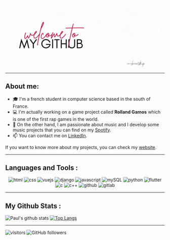 ![](https://github.com/paulmarniquet/paulmarniquet/blob/main/assets/github.gif?raw=true)


---

## About me:

- 🎓 I'm a french student in computer science based in the south of France.
- 💻 I'm actually working on a game project called **Rolland Gamos** which is one of the first rap games in the world.
- 💬 On the other hand, I am passionate about music and I develop some music projects that you can find on my [Spotify](https://open.spotify.com/artist/1QPBg1Edvg3dd0IudyCXBS).
- 📫 You can contact me on [LinkedIn](https://www.linkedin.com/in/paul-marniquet/).


If you want to know more about my projects, you can check my [website](https://www.paulmarniquet.fr/).

---

## Languages and Tools :
<p align="center">
      <img src="https://cdn-icons-png.flaticon.com/512/1532/1532556.png" alt="html" width="55" height="55"/>
      <img src="https://cdn-icons-png.flaticon.com/512/732/732190.png" alt="css" width="55" height="55"/>
      <img src="https://www.vectorlogo.zone/logos/vuejs/vuejs-icon.svg" alt="vuejs" width="55" height="55"/>
            <img src="https://www.vectorlogo.zone/logos/djangoproject/djangoproject-ar21.svg" alt="django" width="55" height="55"/>
      <img src="https://www.vectorlogo.zone/logos/javascript/javascript-icon.svg" alt="javascript" width="55" height="55"/> 
      <img src="https://www.vectorlogo.zone/logos/mysql/mysql-official.svg" alt="mySQL" width="66" height="66">
      <img src="https://www.vectorlogo.zone/logos/python/python-icon.svg" alt="python" width="55" height="55"/> 
      <img src="https://miro.medium.com/max/1000/1*ilC2Aqp5sZd1wi0CopD1Hw.png" alt="flutter" width="55" height="55"/>
      <img src="https://img.icons8.com/color/480/c-programming.png" alt="c" width="65" height="65"/>          
      <img src="https://user-images.githubusercontent.com/42747200/46140125-da084900-c26d-11e8-8ea7-c45ae6306309.png" alt="c++" width="55" height="55"/>
      <img src="https://www.vectorlogo.zone/logos/github/github-tile.svg" alt="github" width="55" height="55"/>
      <img src="https://www.vectorlogo.zone/logos/gitlab/gitlab-tile.svg" alt="gitlab" width="55" height="55"/>
</p>

---

## My Github Stats :


![Paul's github stats](https://github-readme-stats.vercel.app/api?username=paulmarniquet&show_icons=true&title_color=ffc857&icon_color=8ac926&text_color=daf7dc&bg_color=151515&hide=issues&count_private=true&include_all_commits=true)
[![Top Langs](https://github-readme-stats.vercel.app/api/top-langs/?username=paulmarniquet&layout=compact&text_color=daf7dc&bg_color=151515&hide=css,html,php)](https://github.com/paulmarniquet/github-readme-stats)

---

![visitors](https://visitor-badge.glitch.me/badge?page_id=paulmarniquet)
![GitHub followers](https://img.shields.io/github/followers/paulmarniquet?style=social)
